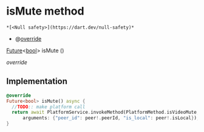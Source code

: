 


# isMute method




    *[<Null safety>](https://dart.dev/null-safety)*



- @[override](https://api.flutter.dev/flutter/dart-core/override-constant.html)

[Future](https://api.flutter.dev/flutter/dart-async/Future-class.html)&lt;[bool](https://api.flutter.dev/flutter/dart-core/bool-class.html)> isMute
()

_override_






## Implementation

```dart
@override
Future<bool> isMute() async {
  //TODO:: make platform call
  return await PlatformService.invokeMethod(PlatformMethod.isVideoMute,
      arguments: {"peer_id": peer!.peerId, "is_local": peer!.isLocal});
}
```







